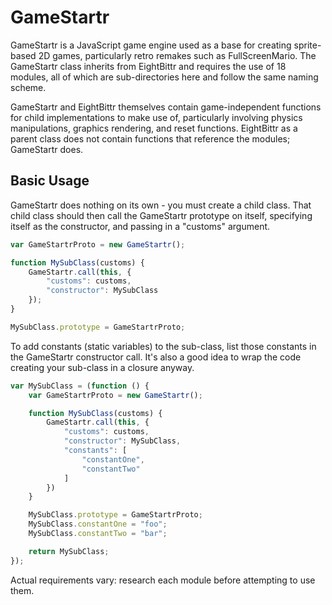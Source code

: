 # GameStartr

GameStartr is a JavaScript game engine used as a base for creating sprite-based
2D games, particularly retro remakes such as FullScreenMario. The GameStartr
class inherits from EightBittr and requires the use of 18 modules, all of which
are sub-directories here and follow the same naming scheme. 

GameStartr and EightBittr themselves contain game-independent functions for 
child implementations to make use of, particularly involving physics
manipulations, graphics rendering, and reset functions. EightBittr as a parent
class does not contain functions that reference the modules; GameStartr does.


## Basic Usage

GameStartr does nothing on its own - you must create a child class. That child 
class should then call the GameStartr prototype on itself, specifying itself
as the constructor, and passing in a "customs" argument.

```javascript
var GameStartrProto = new GameStartr();

function MySubClass(customs) {
    GameStartr.call(this, {
        "customs": customs,
        "constructor": MySubClass
    });
}

MySubClass.prototype = GameStartrProto;
```

To add constants (static variables) to the sub-class, list those constants 
in the GameStartr constructor call. It's also a good idea to wrap the code
creating your sub-class in a closure anyway.

```javascript
var MySubClass = (function () {
    var GameStartrProto = new GameStartr();

    function MySubClass(customs) {
        GameStartr.call(this, {
            "customs": customs,
            "constructor": MySubClass,
            "constants": [
                "constantOne",
                "constantTwo"
            ]
        })
    }

    MySubClass.prototype = GameStartrProto;
    MySubClass.constantOne = "foo";
    MySubClass.constantTwo = "bar";

    return MySubClass;
});
```

Actual requirements vary: research each module before attempting to use them.